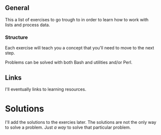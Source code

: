 
## General

This a list of exercises to go trough to in order to learn how to work with lists and process data.

### Structure

Each exercise will teach you a concept that you'll need to move to the next step.

Problems can be solved with both Bash and utilities and/or Perl.


## Links

I'll eventually links to learning resources.

# Solutions

I'll add the solutions to the exercies later.
The solutions are not the only way to solve a problem. Just *a way* to solve that particular problem.